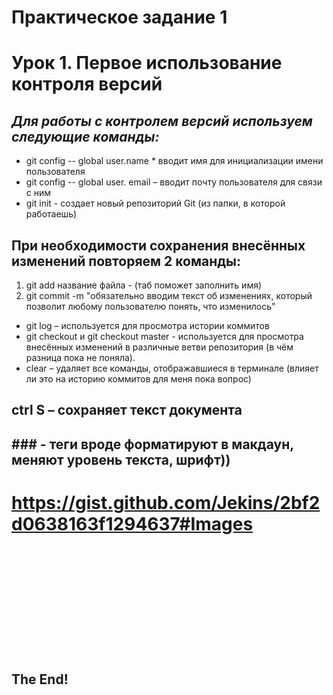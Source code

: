 # **Практическое задание 1**
# Урок 1. Первое использование контроля версий
## *Для работы с контролем версий используем следующие команды:*
* git config -- global user.name * вводит имя для инициализации имени пользователя
* git config -- global user. email – вводит почту пользователя для связи с ним 
* git init - создает новый репозиторий Git (из папки, в которой работаешь)
## При необходимости сохранения внесённых изменений повторяем 2 команды:
1. git add название файла - (таб поможет заполнить имя)
2. git commit -m "обязательно вводим текст об изменениях, который позволит любому пользователю понять, что изменилось" 
* git log – используется для просмотра истории коммитов
* git checkout и git checkout master - используется для просмотра внесённых изменений в различные ветви репозитория (в чём разница пока не поняла). 
* сlear – удаляет все команды, отображавшиеся в терминале (влияет ли это на историю коммитов для меня пока вопрос)
## ctrl S – сохраняет текст документа
## ### - теги вроде форматируют в макдаун, меняют уровень текста, шрифт))
# <https://gist.github.com/Jekins/2bf2d0638163f1294637#Images>
# ![2022-11-14_08-35-58][def]

[def]: D:\УВР\курсы\22-23\брейн\семинары\Test.md
## **The End!**